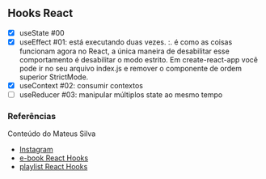 ## Hooks React

- [x] useState #00
- [x] useEffect #01: está executando duas vezes. :. é como as coisas funcionam agora no React, a única maneira de desabilitar esse comportamento é desabilitar o modo estrito. Em create-react-app você pode ir no seu arquivo index.js e remover o componente de ordem superior StrictMode.
- [x] useContext #02: consumir contextos 
- [ ] useReducer #03: manipular múltiplos state ao mesmo tempo 

### Referências

Conteúdo do Mateus Silva
- [Instagram](https://www.instagram.com/imateus.silva/)
- [e-book React Hooks](https://devacademy.com.br/ebooks/react-hooks/)
- [playlist React Hooks](https://www.youtube.com/playlist?list=PLPXWI3llyMiLayGs4_noY8Q1-rbmbFoYM)
